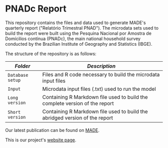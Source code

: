 # PNADc Report

This repository contains the files and data used to generate MADE's quarterly report ("Relatório Trimestral PNAD"). The microdata sets used to build the report were built using the Pesquina Nacional por Amostra de Domícilios contínua (PNADc), the main national household survey conducted by the Brazilian Institute of Geography and Statistics (IBGE). 

The structure of the repository is as follows:

| ***Folder***| ***Description*** |
|-----|-----|
| `Database setup` | Files and R code necessary to build the microdata input files |
| `Input` | Microdata input files (.txt) used to run the model|
| `Long version` | Containing R Markdown file used to build the complete version of the report|
| `Short version` | Containing R Markdown file used to build the abridged version of the report |


Our latest publication can be found on [MADE](https://madeusp.com.br/publicacoes/tipos/working-papers/).

This is our project's [website page](https://made-usp.github.io/PNADc-Report/). 
